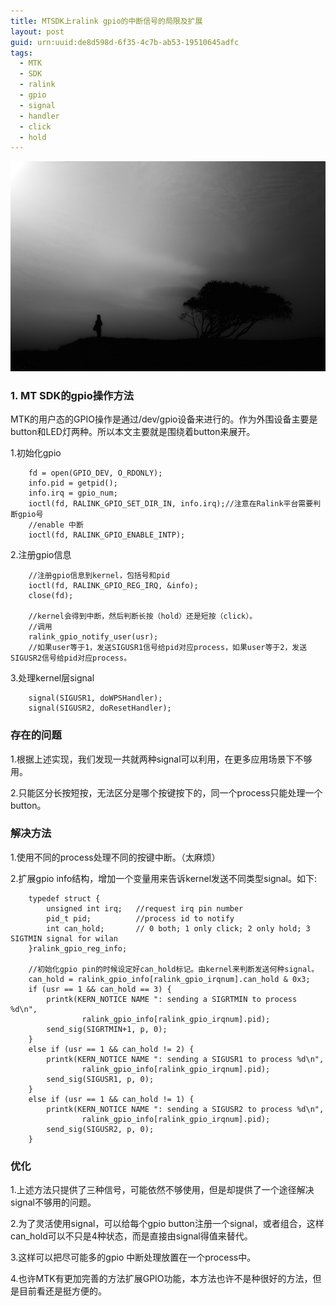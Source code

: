 ```yaml
---
title: MTSDK上ralink gpio的中断信号的局限及扩展 
layout: post
guid: urn:uuid:de8d598d-6f35-4c7b-ab53-19510645adfc
tags:
  - MTK 
  - SDK 
  - ralink 
  - gpio 
  - signal
  - handler
  - click
  - hold
---
```

![Alone](/media/files/2016/3/alone.jpg)
<p />

###  1. MT SDK的gpio操作方法 

<p>
MTK的用户态的GPIO操作是通过/dev/gpio设备来进行的。作为外围设备主要是button和LED灯两种。所以本文主要就是围绕着button来展开。
</p>

1.初始化gpio

        fd = open(GPIO_DEV, O_RDONLY);
        info.pid = getpid();
        info.irq = gpio_num;
        ioctl(fd, RALINK_GPIO_SET_DIR_IN, info.irq);//注意在Ralink平台需要判断gpio号
        //enable 中断
        ioctl(fd, RALINK_GPIO_ENABLE_INTP);

2.注册gpio信息

        //注册gpio信息到kernel，包括号和pid
        ioctl(fd, RALINK_GPIO_REG_IRQ, &info);
        close(fd);

        //kernel会得到中断，然后判断长按（hold）还是短按（click）。
        //调用
        ralink_gpio_notify_user(usr);
        //如果user等于1，发送SIGUSR1信号给pid对应process，如果user等于2，发送SIGUSR2信号给pid对应process。

3.处理kernel层signal

        signal(SIGUSR1, doWPSHandler);
        signal(SIGUSR2, doResetHandler);


###  存在的问题 

1.根据上述实现，我们发现一共就两种signal可以利用，在更多应用场景下不够用。

2.只能区分长按短按，无法区分是哪个按键按下的，同一个process只能处理一个button。


###  解决方法 

1.使用不同的process处理不同的按键中断。（太麻烦）

2.扩展gpio info结构，增加一个变量用来告诉kernel发送不同类型signal。如下:


        typedef struct {
            unsigned int irq;   //request irq pin number
            pid_t pid;          //process id to notify
            int can_hold;       // 0 both; 1 only click; 2 only hold; 3 SIGTMIN signal for wilan
        }ralink_gpio_reg_info;
    
        //初始化gpio pin的时候设定好can_hold标记。由kernel来判断发送何种signal。
        can_hold = ralink_gpio_info[ralink_gpio_irqnum].can_hold & 0x3;
        if (usr == 1 && can_hold == 3) {
            printk(KERN_NOTICE NAME ": sending a SIGRTMIN to process %d\n",
                    ralink_gpio_info[ralink_gpio_irqnum].pid);
            send_sig(SIGRTMIN+1, p, 0);
        }
        else if (usr == 1 && can_hold != 2) {
            printk(KERN_NOTICE NAME ": sending a SIGUSR1 to process %d\n",
                    ralink_gpio_info[ralink_gpio_irqnum].pid);
            send_sig(SIGUSR1, p, 0);
        }
        else if (usr == 1 && can_hold != 1) {
            printk(KERN_NOTICE NAME ": sending a SIGUSR2 to process %d\n",
                    ralink_gpio_info[ralink_gpio_irqnum].pid);
            send_sig(SIGUSR2, p, 0);
        }


### 优化

1.上述方法只提供了三种信号，可能依然不够使用，但是却提供了一个途径解决signal不够用的问题。

2.为了灵活使用signal，可以给每个gpio button注册一个signal，或者组合，这样can\_hold可以不只是4种状态，而是直接由signal得值来替代。

3.这样可以把尽可能多的gpio 中断处理放置在一个process中。

4.也许MTK有更加完善的方法扩展GPIO功能，本方法也许不是种很好的方法，但是目前看还是挺方便的。

